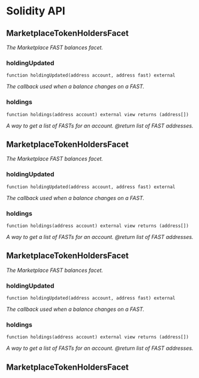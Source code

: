 # Solidity API

## MarketplaceTokenHoldersFacet

_The Marketplace FAST balances facet._

### holdingUpdated

```solidity
function holdingUpdated(address account, address fast) external
```

_The callback used when a balance changes on a FAST._

### holdings

```solidity
function holdings(address account) external view returns (address[])
```

_A way to get a list of FASTs for an account.
 @return list of FAST addresses._

## MarketplaceTokenHoldersFacet

_The Marketplace FAST balances facet._

### holdingUpdated

```solidity
function holdingUpdated(address account, address fast) external
```

_The callback used when a balance changes on a FAST._

### holdings

```solidity
function holdings(address account) external view returns (address[])
```

_A way to get a list of FASTs for an account.
 @return list of FAST addresses._

## MarketplaceTokenHoldersFacet

_The Marketplace FAST balances facet._

### holdingUpdated

```solidity
function holdingUpdated(address account, address fast) external
```

_The callback used when a balance changes on a FAST._

### holdings

```solidity
function holdings(address account) external view returns (address[])
```

_A way to get a list of FASTs for an account.
 @return list of FAST addresses._

## MarketplaceTokenHoldersFacet

